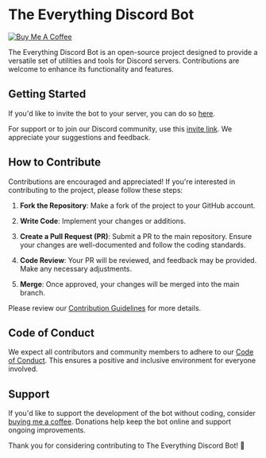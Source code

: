 # The Everything Discord Bot

[![Buy Me A Coffee](https://www.buymeacoffee.com/assets/img/custom_images/orange_img.png)](https://www.buymeacoffee.com/Michaelrbparker)

The Everything Discord Bot is an open-source project designed to provide a versatile set of utilities and tools for Discord servers. Contributions are welcome to enhance its functionality and features.

## Getting Started

If you'd like to invite the bot to your server, you can do so [here](https://discord.com/api/oauth2/authorize?client_id=902240397273743361&permissions=8&scope=bot%20applications.commands).

For support or to join our Discord community, use this [invite link](https://discord.gg/d2gjWqFsTP). We appreciate your suggestions and feedback.

## How to Contribute

Contributions are encouraged and appreciated! If you're interested in contributing to the project, please follow these steps:

1. **Fork the Repository**: Make a fork of the project to your GitHub account.

2. **Write Code**: Implement your changes or additions.

3. **Create a Pull Request (PR)**: Submit a PR to the main repository. Ensure your changes are well-documented and follow the coding standards.

4. **Code Review**: Your PR will be reviewed, and feedback may be provided. Make any necessary adjustments.

5. **Merge**: Once approved, your changes will be merged into the main branch.

Please review our [Contribution Guidelines](CONTRIBUTING.md) for more details.

## Code of Conduct

We expect all contributors and community members to adhere to our [Code of Conduct](CODE_OF_CONDUCT.md). This ensures a positive and inclusive environment for everyone involved.

## Support

If you'd like to support the development of the bot without coding, consider [buying me a coffee](https://www.buymeacoffee.com/Michaelrbparker). Donations help keep the bot online and support ongoing improvements.

Thank you for considering contributing to The Everything Discord Bot! 🚀
